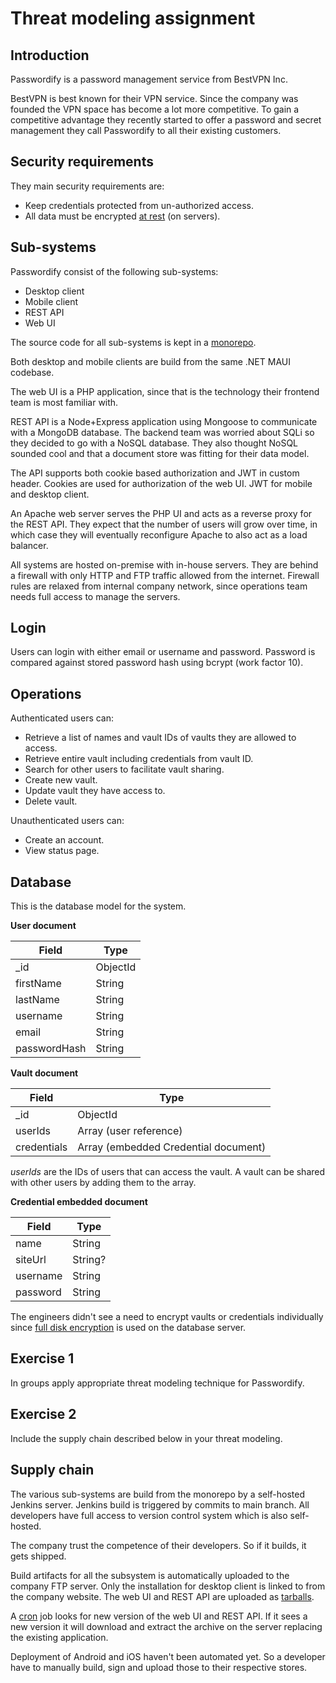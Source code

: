 # Threat modeling assignment

## Introduction

Passwordify is a password management service from BestVPN Inc.

BestVPN is best known for their VPN service.
Since the company was founded the VPN space has become a lot more competitive.
To gain a competitive advantage they recently started to offer a password and
secret management they call Passwordify to all their existing customers.

## Security requirements

They main security requirements are:

- Keep credentials protected from un-authorized access.
- All data must be encrypted [at rest](https://en.wikipedia.org/wiki/Data_at_rest) (on servers).

## Sub-systems

Passwordify consist of the following sub-systems:

- Desktop client
- Mobile client
- REST API
- Web UI

The source code for all sub-systems is kept in a
[monorepo](https://en.wikipedia.org/wiki/Monorepo).

Both desktop and mobile clients are build from the same .NET MAUI codebase.

The web UI is a PHP application, since that is the technology their frontend team
is most familiar with.

REST API is a Node+Express application using Mongoose to communicate with a
MongoDB database.
The backend team was worried about SQLi so they decided to go with a NoSQL
database.
They also thought NoSQL sounded cool and that a document store was fitting for
their data model.

The API supports both cookie based authorization and JWT in custom header.
Cookies are used for authorization of the web UI.
JWT for mobile and desktop client.

An Apache web server serves the PHP UI and acts as a reverse proxy for the REST
API.
They expect that the number of users will grow over time, in which case they will
eventually reconfigure Apache to also act as a load balancer.

All systems are hosted on-premise with in-house servers.
They are behind a firewall with only HTTP and FTP traffic allowed from the internet.
Firewall rules are relaxed from internal company network, since operations team
needs full access to manage the servers.

## Login

Users can login with either email or username and password.
Password is compared against stored password hash using bcrypt (work factor 10).

## Operations

Authenticated users can:

- Retrieve a list of names and vault IDs of vaults they are allowed to access.
- Retrieve entire vault including credentials from vault ID.
- Search for other users to facilitate vault sharing.
- Create new vault.
- Update vault they have access to.
- Delete vault.

Unauthenticated users can:

- Create an account.
- View status page.

## Database

This is the database model for the system.

**User document**

| Field | Type |
|-|-|
| _id | ObjectId |
| firstName | String |
| lastName | String |
| username | String |
| email | String |
| passwordHash | String |

**Vault document**

| Field | Type |
|-|-|
| _id | ObjectId |
| userIds | Array (user reference) |
| credentials | Array (embedded Credential document) |

*userIds* are the IDs of users that can access the vault.
A vault can be shared with other users by adding them to the array.

**Credential embedded document**

| Field | Type |
|-|-|
| name | String |
| siteUrl | String? |
| username | String |
| password | String |

The engineers didn't see a need to encrypt vaults or credentials individually
since [full disk encryption](https://en.wikipedia.org/wiki/Disk_encryption#Full_disk_encryption)
is used on the database server.

## Exercise 1

In groups apply appropriate threat modeling technique for Passwordify.

## Exercise 2

Include the supply chain described below in your threat modeling.

## Supply chain

The various sub-systems are build from the monorepo by a self-hosted Jenkins
server.
Jenkins build is triggered by commits to main branch.
All developers have full access to version control system which is also
self-hosted.

The company trust the competence of their developers. So if it builds, it gets shipped.

Build artifacts for all the subsystem is automatically uploaded to the company
FTP server.
Only the installation for desktop client is linked to from the company website.
The web UI and REST API are uploaded as [tarballs](https://en.wikipedia.org/wiki/Tar_(computing)).

A [cron](https://en.wikipedia.org/wiki/Cron) job looks for new version of the
web UI and REST API.
If it sees a new version it will download and extract the archive on the server
replacing the existing application.

Deployment of Android and iOS haven't been automated yet.
So a developer have to manually build, sign and upload those to their
respective stores.
